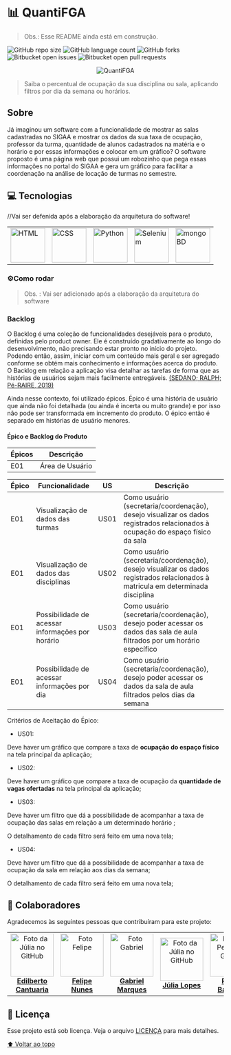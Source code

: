# 📊 QuantiFGA
>Obs.: Esse README ainda está em construção.

![GitHub repo size](https://img.shields.io/github/repo-size/fga-eps-mds/2022-2-Squad9?style=for-the-badge)
![GitHub language count](https://img.shields.io/github/languages/count/fga-eps-mds/2022-2-Squad9?style=for-the-badge)
![GitHub forks](https://img.shields.io/github/forks/fga-eps-mds/2022-2-Squad9?style=for-the-badge)
![Bitbucket open issues](https://img.shields.io/bitbucket/issues/fga-eps-mds/2022-2-Squad9?style=for-the-badge)
![Bitbucket open pull requests](https://img.shields.io/bitbucket/pr-raw/fga-eps-mds/2022-2-Squad9?style=for-the-badge)

<p align="center">
  <img max-height="100px" src="https://i.imgur.com/ffRw0Ns.png" alt="QuantiFGA">
</p>

> Saiba o percentual de ocupação da sua disciplina ou sala, aplicando filtros por dia da semana ou horários. 

## Sobre

Já imaginou um software com a funcionalidade de mostrar as salas cadastradas no SIGAA e mostrar os dados da sua taxa de ocupação, professor da turma, quantidade de alunos cadastrados na matéria e o horário e por essas informações e colocar em um gráfico? 
O software proposto é uma página web que possui um robozinho que pega essas informações no portal do SIGAA e gera um gráfico para facilitar a coordenação na análise de locação de turmas no semestre.


## 💻 Tecnologias
  
  //Vai ser defenida após a elaboração da arquitetura do software!

<table>
<tr>
<td valign="top"><img src="https://cdn-icons-png.flaticon.com/512/174/174854.png" alt="HTML" height="80" width="auto"/></td>
<td valign="top"><img src="https://logospng.org/download/css-3/logo-css-3-2048.png" alt="CSS" height="80" width="auto"/></td>
<td valign="top"><img src="https://upload.wikimedia.org/wikipedia/commons/thumb/1/1f/Python_logo_01.svg/800px-Python_logo_01.svg.png" alt="Python" height="80" width="auto"/></td>
<td valign="top"><img src="https://upload.wikimedia.org/wikipedia/commons/d/d5/Selenium_Logo.png" alt="Selenium" height="80" width="auto"/></td>
<td valign="top"><img src="https://coffops.com/wp-content/uploads/2022/07/mdb.png" alt="mongoBD" height="80" width="auto"/></td>
</tr>
</table>

### ⚙️Como rodar

>Obs. : Vai ser adicionado após a elaboração da arquitetura do software

### Backlog 

O Backlog é uma coleção de funcionalidades desejáveis para o produto, definidas pelo product owner. Ele é construído gradativamente ao longo do desenvolvimento, não precisando estar pronto no início do projeto. Podendo então, assim, iniciar com um conteúdo mais geral e ser agregado conforme se obtém mais conhecimento e informações acerca do produto. O Backlog em relação a aplicação visa detalhar as tarefas de forma que as histórias de usuários sejam mais facilmente entregáveis. [(SEDANO; RALPH; Pé-RAIRE, 2019)](https://ieeexplore.ieee.org/document/8812076)

Ainda nesse contexto, foi utilizado épicos. Épico é uma história de usuário que ainda não foi detalhada (ou ainda é incerta ou muito grande) e por isso não pode ser transformada em incremento do produto. O épico então é separado em histórias de usuário menores.

#### Épico e Backlog do Produto
| **Épicos** | **Descrição**                       |
| ------ | ------------------------------- |
| E01    | Área de Usuário  |

| **Épico** | **Funcionalidade** | **US** | **Descrição**                                                                                                     |
| --------- | ----------- | ------ | ----------------------------------------------------------------------------------------------------------------- |
| E01       | Visualização de dados das turmas        | US01   | Como usuário (secretaria/coordenação), desejo visualizar os dados registrados relacionados à ocupação do espaço físico da sala                                   |
| E01       | Visualização de dados das disciplinas        | US02   | Como usuário (secretaria/coordenação), desejo visualizar os dados registrados relacionados à matricula em determinada disciplina                                   |
| E01       | Possibilidade de acessar informações por horário        | US03   | Como usuário (secretaria/coordenação), desejo poder acessar os dados das sala de aula filtrados por um horário específico                |
| E01       | Possibilidade de acessar informações por dia        | US04   | Como usuário (secretaria/coordenação), desejo poder acessar os dados da sala de aula filtrados pelos dias da semana                |

Critérios de Aceitação do Épico:

- US01:

 Deve haver um gráfico que compare a taxa de **ocupação do espaço físico** na tela principal da aplicação;

 
- US02:

Deve haver um gráfico que compare a taxa de ocupação da **quantidade de vagas ofertadas** na tela principal da aplicação;


- US03:

Deve haver um filtro que dá a possibilidade de acompanhar a taxa de ocupação das salas em relação a um determinado horário ;

O detalhamento de cada filtro será feito em uma nova tela;


- US04:

Deve haver um filtro que dá a possibilidade de acompanhar a taxa de ocupação da sala em relação aos dias da semana;

O detalhamento de cada filtro será feito em uma nova tela;


## 🤝 Colaboradores

Agradecemos às seguintes pessoas que contribuíram para este projeto:

<table>
  <tr>
     <td align="center">
      <a href="#">
        <img src="https://avatars.githubusercontent.com/u/69125218?v=4" width="100px;" alt="Foto da Júlia no GitHub"/><br>
        <sub>
          <b><a href="https://github.com/edilbertocantuaria">Edilberto Cantuaria</a></b>
        </sub>
      </a>
    </td>
  <td align="center">
      <a href="#">
        <img src="https://avatars.githubusercontent.com/u/107002722?v=4" width="100px;" alt="Foto Felipe"/><br>
        <sub>
          <b><a href="https://github.com/FelipeNunesdM">Felipe Nunes</a></b>
        </sub>
      </a>
    </td>
    <td align="center">
      <a href="#">
        <img src="https://avatars.githubusercontent.com/u/88348513?v=4" width="100px;" alt="Foto Gabriel"/><br>
        <sub>
          <b><a href="https://github.com/GabrielMS00">Gabriel Marques </a></b>
        </sub>
      </a>
    </td>
    <td align="center">
      <a href="#">
        <img src="https://avatars.githubusercontent.com/u/112433653?v=4" width="100px;" alt="Foto da Júlia no GitHub"/><br>
        <sub>
          <b><a href="https://github.com/JuliaDaYo">Júlia Lopes</a></b>
        </sub>
      </a>
    </td>
    <td align="center">
      <a href="#">
        <img src="https://avatars.githubusercontent.com/u/78980796?v=4" width="100px;" alt="Foto do Pedro no GitHub"/><br>
        <sub>
          <b><a href="https://github.com/pedrobarbosaocb">Pedro Barbosa</a></b>
        </sub>
      </a>
    </td>
    <td align="center">
      <a href="#">
        <img src="https://avatars.githubusercontent.com/u/81540491?v=4" width="100px;" alt="Foto da Raquel no GitHub"/><br>
        <sub>
          <b><a href="https://github.com/raqueleucaria">Raquel Eucaria</a></b>
        </sub>
      </a>
    </td>
    <td align="center">
      <a href="#">
        <img src="https://avatars.githubusercontent.com/u/78658486?v=4" width="100px;" alt="Foto da Vera no GitHub"/><br>
        <sub>
          <b><a href="https://github.com/verabelucia">Vera Lúcia</a></b>
        </sub>
      </a>
    </td>
    <td align="center">
      <a href="#">
        <img src="https://avatars.githubusercontent.com/u/101183963?v=4" width="100px;" alt="Foto da Zenilda no GitHub"/><br>
        <sub>
          <b><a href="https://github.com/ZenildaVieira">Zenilda Vieira</a></b>
        </sub>
      </a>
    </td>
  </tr>
</table>

## 📝 Licença

Esse projeto está sob licença. Veja o arquivo [LICENÇA](https://github.com/fga-eps-mds/2022-2-Squad9/blob/main/LICENSE) para mais detalhes.

[⬆ Voltar ao topo](https://github.com/fga-eps-mds/2022-2-Squad9)<br>
